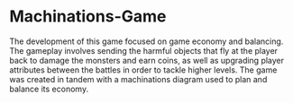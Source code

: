 # Machinations-Game
The development of this game focused on game economy and balancing. The gameplay involves sending the harmful objects that fly at the player back to damage the monsters and earn coins, as well as upgrading player attributes between the battles in order to tackle higher levels. The game was created in tandem with a machinations diagram used to plan and balance its economy. 
